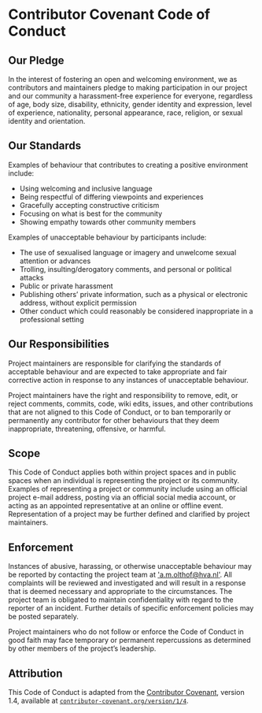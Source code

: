 # Contributor Covenant Code of Conduct

## Our Pledge

In the interest of fostering an open and welcoming environment, we as
contributors and maintainers pledge to making participation in our project and
our community a harassment-free experience for everyone, regardless of age, body
size, disability, ethnicity, gender identity and expression, level of
experience, nationality, personal appearance, race, religion, or sexual identity
and orientation.

## Our Standards

Examples of behaviour that contributes to creating a positive environment
include:

*   Using welcoming and inclusive language
*   Being respectful of differing viewpoints and experiences
*   Gracefully accepting constructive criticism
*   Focusing on what is best for the community
*   Showing empathy towards other community members

Examples of unacceptable behaviour by participants include:

*   The use of sexualised language or imagery and unwelcome sexual attention or
    advances
*   Trolling, insulting/derogatory comments, and personal or political attacks
*   Public or private harassment
*   Publishing others’ private information, such as a physical or electronic
    address, without explicit permission
*   Other conduct which could reasonably be considered inappropriate in a
    professional setting

## Our Responsibilities

Project maintainers are responsible for clarifying the standards of acceptable
behaviour and are expected to take appropriate and fair corrective action in
response to any instances of unacceptable behaviour.

Project maintainers have the right and responsibility to remove, edit, or
reject comments, commits, code, wiki edits, issues, and other contributions
that are not aligned to this Code of Conduct, or to ban temporarily or
permanently any contributor for other behaviours that they deem inappropriate,
threatening, offensive, or harmful.

## Scope

This Code of Conduct applies both within project spaces and in public spaces
when an individual is representing the project or its community.  Examples of
representing a project or community include using an official project e-mail
address, posting via an official social media account, or acting as an appointed
representative at an online or offline event.  Representation of a project may
be further defined and clarified by project maintainers.

## Enforcement

Instances of abusive, harassing, or otherwise unacceptable behaviour may be
reported by contacting the project team at ['a.m.olthof@hva.nl'][contact].  All
complaints will be reviewed and investigated and will result in a response that
is deemed necessary and appropriate to the circumstances.  The project team is
obligated to maintain confidentiality with regard to the reporter of an
incident.  Further details of specific enforcement policies may be posted
separately.

Project maintainers who do not follow or enforce the Code of Conduct in good
faith may face temporary or permanent repercussions as determined by other
members of the project’s leadership.

## Attribution

This Code of Conduct is adapted from the [Contributor Covenant][home],
version 1.4, available at [`contributor-covenant.org/version/1/4`][version].

[home]: https://contributor-covenant.org

[version]: https://contributor-covenant.org/version/1/4/

[contact]: mailto:a.m.olthof@hva.nl?subject=immersive-design
